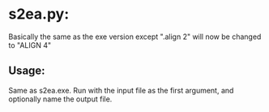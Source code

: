 # s2ea.py:

Basically the same as the exe version except ".align  2" will now be changed to "ALIGN 4"

## Usage:

Same as s2ea.exe. Run with the input file as the first argument, and optionally name the output file.
